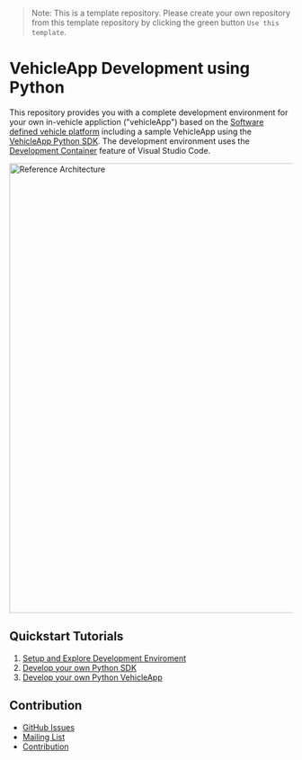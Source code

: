 > Note:
This is a template repository. Please create your own repository from this template repository by clicking the green button `Use this template`.

# VehicleApp Development using Python

This repository provides you with a complete development environment for your own in-vehicle appliction ("vehicleApp") based on the [Software defined vehicle platform](https://sdv.eclipse.org/) including a sample VehicleApp using the [VehicleApp Python SDK](https://github.com/SoftwareDefinedVehicle/vehicle-app-python-sdk). The development environment uses the [Development Container](https://code.visualstudio.com/docs/remote/create-dev-container#:~:text=%20Create%20a%20development%20container%20%201%20Path,additional%20software%20in%20your%20dev%20container.%20More%20) feature of Visual Studio Code.

<img src="https://github.com/SoftwareDefinedVehicle/swdc-architecture/blob/472240015f07d82b3aa3b35ce07df36f51e1c3b3/06_designs/pi-4/vehicle-app-python-sdk/assets/vehicle_sdk_pi4.drawio.svg" alt="Reference Architecture" width="800"/>

## Quickstart Tutorials
1. [Setup and Explore Development Enviroment](docs/setup_and_explore_development_environment.md)
2. [Develop your own Python SDK](docs/)
3. [Develop your own Python VehicleApp](docs/)

## Contribution
- [GitHub Issues]()
- [Mailing List]()
- [Contribution](docs/contribution.md)
